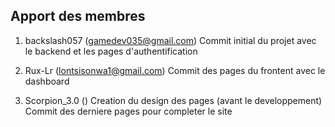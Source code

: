 ## Apport des membres

1. backslash057 (gamedev035@gmail.com)
Commit initial du projet avec le backend et les pages d'authentification


2. Rux-Lr (lontsisonwa1@gmail.com)
Commit des pages du frontent avec le dashboard

3. Scorpion_3.0 ()
Creation du design des pages (avant le developpement)
Commit des derniere pages pour completer le site

